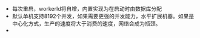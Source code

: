 * 每次重启，workerId将自增，内置实现为在启动时由数据库分配
* 默认单机支持8192个并发，如果需要更强的并发能力，水平扩展机器。如果是中心化方式，生产的速度将大于消费的速度，网络会成为瓶颈。
* 